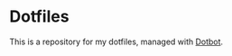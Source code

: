 Dotfiles
========

This is a repository for my dotfiles, managed with [Dotbot][dotbot].


[dotbot]: https://github.com/anishathalye/dotbot
